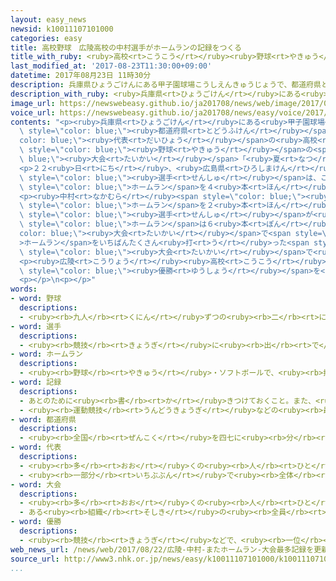 ```yaml
---
layout: easy_news
newsid: k10011107101000
categories: easy
title: 高校野球　広陵高校の中村選手がホームランの記録をつくる
title_with_ruby: <ruby>高校<rt>こうこう</rt></ruby><ruby>野球<rt>やきゅう</rt></ruby>　<ruby>広陵<rt>こうりょう</rt></ruby><ruby>高校<rt>こうこう</rt></ruby>の<ruby>中村<rt>なかむら</rt></ruby><ruby>選手<rt>せんしゅ</rt></ruby>がホームランの<ruby>記録<rt>きろく</rt></ruby>をつくる
last_modified_at: '2017-08-23T11:30:00+09:00'
datetime: 2017年08月23日 11時30分
description: 兵庫県ひょうごけんにある甲子園球場こうしえんきゅうじょうで、都道府県とどうふけんの代表だいひょうの高校こうこうが集あつまる野球やきゅうの大会たいかい「夏なつの全国ぜんこく高校こうこう野球やきゅう」を行おこなっています。
description_with_ruby: <ruby>兵庫県<rt>ひょうごけん</rt></ruby>にある<ruby>甲子園球場<rt>こうしえんきゅうじょう</rt></ruby>で、<ruby>都道府県<rt>とどうふけん</rt></ruby>の<ruby>代表<rt>だいひょう</rt></ruby>の<ruby>高校<rt>こうこう</rt></ruby>が<ruby>集<rt>あつ</rt></ruby>まる<ruby>野球<rt>やきゅう</rt></ruby>の<ruby>大会<rt>たいかい</rt></ruby>「<ruby>夏<rt>なつ</rt></ruby>の<ruby>全国<rt>ぜんこく</rt></ruby><ruby>高校<rt>こうこう</rt></ruby><ruby>野球<rt>やきゅう</rt></ruby>」を<ruby>行<rt>おこな</rt></ruby>っています。
image_url: https://newswebeasy.github.io/ja201708/news/web/image/2017/08/23/k10011107101000.jpg
voice_url: https://newswebeasy.github.io/ja201708/news/easy/voice/2017/08/23/k10011107101000.mp3
contents: "<p><ruby>兵庫県<rt>ひょうごけん</rt></ruby>にある<ruby>甲子園球場<rt>こうしえんきゅうじょう</rt></ruby>で、<span\
  \ style=\"color: blue;\"><ruby>都道府県<rt>とどうふけん</rt></ruby></span>の<span style=\"\
  color: blue;\"><ruby>代表<rt>だいひょう</rt></ruby></span>の<ruby>高校<rt>こうこう</rt></ruby>が<ruby>集<rt>あつ</rt></ruby>まる<span\
  \ style=\"color: blue;\"><ruby>野球<rt>やきゅう</rt></ruby></span>の<span style=\"color:\
  \ blue;\"><ruby>大会<rt>たいかい</rt></ruby></span>「<ruby>夏<rt>なつ</rt></ruby>の<ruby>全国<rt>ぜんこく</rt></ruby><ruby>高校<rt>こうこう</rt></ruby><ruby>野球<rt>やきゅう</rt></ruby>」を<ruby>行<rt>おこな</rt></ruby>っています。</p>\n\
  <p>２２<ruby>日<rt>にち</rt></ruby>、<ruby>広島県<rt>ひろしまけん</rt></ruby>の<ruby>広陵<rt>こうりょう</rt></ruby><ruby>高校<rt>こうこう</rt></ruby>は<ruby>奈良県<rt>ならけん</rt></ruby>の<ruby>天理<rt>てんり</rt></ruby><ruby>高校<rt>こうこう</rt></ruby>と<ruby>試合<rt>しあい</rt></ruby>をしました。<ruby>広陵<rt>こうりょう</rt></ruby><ruby>高校<rt>こうこう</rt></ruby>の<ruby>中村<rt>なかむら</rt></ruby><ruby>奨成<rt>しょうせい</rt></ruby><span\
  \ style=\"color: blue;\"><ruby>選手<rt>せんしゅ</rt></ruby></span>は、この<ruby>試合<rt>しあい</rt></ruby>までに４つの<ruby>試合<rt>しあい</rt></ruby>に<ruby>出<rt>で</rt></ruby>て、<span\
  \ style=\"color: blue;\">ホームラン</span>を４<ruby>本<rt>ほん</rt></ruby><ruby>打<rt>う</rt></ruby>っていました。</p>\n\
  <p><ruby>中村<rt>なかむら</rt></ruby><span style=\"color: blue;\"><ruby>選手<rt>せんしゅ</rt></ruby></span>はこの<ruby>試合<rt>しあい</rt></ruby>で<span\
  \ style=\"color: blue;\">ホームラン</span>を２<ruby>本<rt>ほん</rt></ruby><ruby>打<rt>う</rt></ruby>ちました。<ruby>中村<rt>なかむら</rt></ruby><span\
  \ style=\"color: blue;\"><ruby>選手<rt>せんしゅ</rt></ruby></span>が<ruby>打<rt>う</rt></ruby>った<span\
  \ style=\"color: blue;\">ホームラン</span>は６<ruby>本<rt>ぽん</rt></ruby>になって、１つの<span style=\"\
  color: blue;\"><ruby>大会<rt>たいかい</rt></ruby></span>で<span style=\"color: blue;\"\
  >ホームラン</span>をいちばんたくさん<ruby>打<rt>う</rt></ruby>った<span style=\"color: blue;\"><ruby>記録<rt>きろく</rt></ruby></span>をつくりました。<ruby>今<rt>いま</rt></ruby>までは３２<ruby>年<rt>ねん</rt></ruby><ruby>前<rt>まえ</rt></ruby>の１９８５<ruby>年<rt>ねん</rt></ruby>の<span\
  \ style=\"color: blue;\"><ruby>大会<rt>たいかい</rt></ruby></span>で<ruby>大阪府<rt>おおさかふ</rt></ruby>のＰＬ<ruby>学園<rt>がくえん</rt></ruby>の<ruby>清原<rt>きよはら</rt></ruby><ruby>和博<rt>かずひろ</rt></ruby>さんが<ruby>打<rt>う</rt></ruby>った５<ruby>本<rt>ほん</rt></ruby>がいちばんでした。</p>\n\
  <p><ruby>広陵<rt>こうりょう</rt></ruby><ruby>高校<rt>こうこう</rt></ruby>は１２ー９で<ruby>勝<rt>か</rt></ruby>って、２３<ruby>日<rt>にち</rt></ruby>、<span\
  \ style=\"color: blue;\"><ruby>優勝<rt>ゆうしょう</rt></ruby></span>を<ruby>決<rt>き</rt></ruby>める<ruby>試合<rt>しあい</rt></ruby>をします。</p>\n\
  <p></p>\n<p></p>"
words:
- word: 野球
  descriptions:
  - <ruby><rb>九人</rb><rt>くにん</rt></ruby>ずつの<ruby><rb>二</rb><rt>に</rt></ruby>チームが、たがいにバットでボールを<ruby><rb>打</rb><rt>う</rt></ruby>ってせめ<ruby><rb>合</rb><rt>あ</rt></ruby>い、<ruby><rb>点</rb><rt>てん</rt></ruby>を<ruby><rb>争</rb><rt>あらそ</rt></ruby>う<ruby><rb>競技</rb><rt>きょうぎ</rt></ruby>。ベースボール。
- word: 選手
  descriptions:
  - <ruby><rb>競技</rb><rt>きょうぎ</rt></ruby>に<ruby><rb>出</rb><rt>で</rt></ruby>るために<ruby><rb>選</rb><rt>えら</rt></ruby>ばれた<ruby><rb>人</rb><rt>ひと</rt></ruby>。
- word: ホームラン
  descriptions:
  - <ruby><rb>野球</rb><rt>やきゅう</rt></ruby>・ソフトボールで、<ruby><rb>打</rb><rt>う</rt></ruby>った<ruby><rb>球</rb><rt>たま</rt></ruby>が<ruby><rb>外野</rb><rt>がいや</rt></ruby>のスタンドに<ruby><rb>入</rb><rt>はい</rt></ruby>ったりして、<ruby><rb>打者</rb><rt>だしゃ</rt></ruby>が<ruby><rb>一気</rb><rt>いっき</rt></ruby>に<ruby><rb>本塁</rb><rt>ほんるい</rt></ruby>まで<ruby><rb>帰</rb><rt>かえ</rt></ruby>ることのできるヒット。ホーマー。<ruby><rb>本塁打</rb><rt>ほんるいだ</rt></ruby>。
- word: 記録
  descriptions:
  - あとのために<ruby><rb>書</rb><rt>か</rt></ruby>きつけておくこと。また、<ruby><rb>書</rb><rt>か</rt></ruby>きつけたもの。
  - <ruby><rb>運動競技</rb><rt>うんどうきょうぎ</rt></ruby>などの<ruby><rb>最高</rb><rt>さいこう</rt></ruby>の<ruby><rb>成績</rb><rt>せいせき</rt></ruby>。レコード。
- word: 都道府県
  descriptions:
  - <ruby><rb>全国</rb><rt>ぜんこく</rt></ruby>を四七に<ruby><rb>分</rb><rt>わ</rt></ruby>けた<ruby><rb>区画</rb><rt>くかく</rt></ruby>。<ruby><rb>東京都</rb><rt>とうきょうと</rt></ruby>・<ruby><rb>北海道</rb><rt>ほっかいどう</rt></ruby>・<ruby><rb>大阪府</rb><rt>おおさかふ</rt></ruby>・<ruby><rb>京都府</rb><rt>きょうとふ</rt></ruby>と、四三の<ruby><rb>県</rb><rt>けん</rt></ruby>。
- word: 代表
  descriptions:
  - <ruby><rb>多</rb><rt>おお</rt></ruby>くの<ruby><rb>人</rb><rt>ひと</rt></ruby>に<ruby><rb>代</rb><rt>か</rt></ruby>わって<ruby><rb>何</rb><rt>なに</rt></ruby>かをすること。また、その<ruby><rb>人</rb><rt>ひと</rt></ruby>。
  - <ruby><rb>一部分</rb><rt>いちぶぶん</rt></ruby>で<ruby><rb>全体</rb><rt>ぜんたい</rt></ruby>の<ruby><rb>特色</rb><rt>とくしょく</rt></ruby>を<ruby><rb>表</rb><rt>あらわ</rt></ruby>すこと。また、そのもの。
- word: 大会
  descriptions:
  - <ruby><rb>多</rb><rt>おお</rt></ruby>くの<ruby><rb>人</rb><rt>ひと</rt></ruby>が<ruby><rb>集</rb><rt>あつ</rt></ruby>まる<ruby><rb>会</rb><rt>かい</rt></ruby>。
  - ある<ruby><rb>組織</rb><rt>そしき</rt></ruby>の<ruby><rb>全員</rb><rt>ぜんいん</rt></ruby>が<ruby><rb>集</rb><rt>あつ</rt></ruby>まる<ruby><rb>会</rb><rt>かい</rt></ruby>。
- word: 優勝
  descriptions:
  - <ruby><rb>競技</rb><rt>きょうぎ</rt></ruby>などで、<ruby><rb>一位</rb><rt>いちい</rt></ruby>で<ruby><rb>勝</rb><rt>か</rt></ruby>つこと。
web_news_url: /news/web/2017/08/22/広陵-中村-またホームラン-大会最多記録を更新/
source_url: http://www3.nhk.or.jp/news/easy/k10011107101000/k10011107101000.html
...
```

